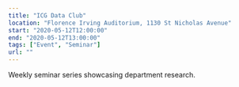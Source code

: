 ```yaml
---
title: "ICG Data Club"
location: "Florence Irving Auditorium, 1130 St Nicholas Avenue"
start: "2020-05-12T12:00:00"
end: "2020-05-12T13:00:00"
tags: ["Event", "Seminar"]
url: ""
---
```


Weekly seminar series showcasing department research.

<!-- endexcerpt -->
